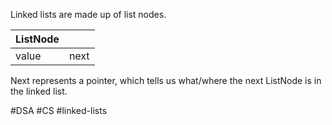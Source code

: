 Linked lists are made up of list nodes.

| ListNode |     |
| -------- | --- |
| value    | next    |

Next represents a pointer, which tells us what/where the next ListNode is in the linked list.

#DSA #CS #linked-lists
